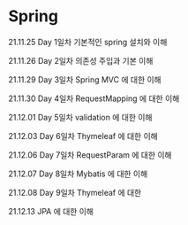 # Spring

21.11.25
Day 1일차 
기본적인 spring 설치와 이해

21.11.26
Day 2일차
의존성 주입과 기본 이해

21.11.29
Day 3일차
Spring MVC 에 대한 이해

21.11.30
Day 4일차
RequestMapping 에 대한 이해

21.12.01
Day 5일차
validation 에 대한 이해

21.12.03
Day 6일차
Thymeleaf 에 대한 이해

21.12.06
Day 7일차
RequestParam 에 대한 이해

21.12.07
Day 8일차
Mybatis 에 대한 이해

21.12.08
Day 9일차
Thymeleaf 에 대한 

21.12.13
JPA 에 대한 이해
